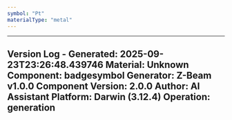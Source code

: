 ```yaml
---
symbol: "Pt"
materialType: "metal"
---
```


---
Version Log - Generated: 2025-09-23T23:26:48.439746
Material: Unknown
Component: badgesymbol
Generator: Z-Beam v1.0.0
Component Version: 2.0.0
Author: AI Assistant
Platform: Darwin (3.12.4)
Operation: generation
---